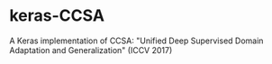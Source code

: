 # keras-CCSA
A Keras implementation of CCSA: "Unified Deep Supervised Domain Adaptation and Generalization" (ICCV 2017)
